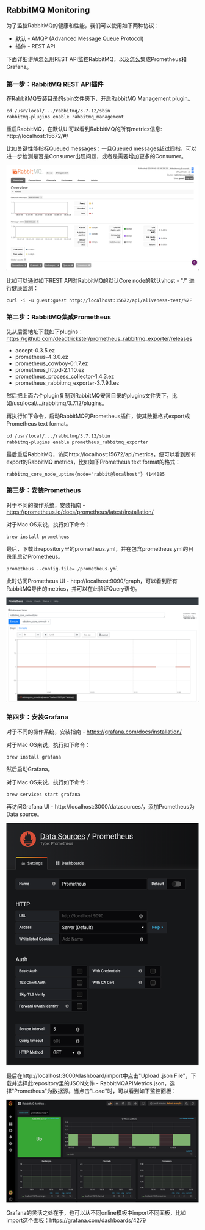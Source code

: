 ## RabbitMQ Monitoring

为了监控RabbitMQ的健康和性能，我们可以使用如下两种协议：

* 默认 - AMQP (Advanced Message Queue Protocol)
* 插件 - REST API

下面详细讲解怎么用REST API监控RabbitMQ，以及怎么集成Prometheus和Grafana。

### 第一步：RabbitMQ REST API插件

在RabbitMQ安装目录的sbin文件夹下，开启RabbitMQ Management plugin。

```
cd /usr/local/.../rabbitmq/3.7.12/sbin
rabbitmq-plugins enable rabbitmq_management
```

重启RabbitMQ，在默认UI可以看到RabbitMQ的所有metrics信息: http://localhost:15672/#/

比如关键性能指标Queued messages：一旦Queued messages超过阀指，可以进一步检测是否是Consumer出现问题，或者是需要增加更多的Consumer。

![overview](./overview.png)

比如可以通过如下REST API对RabbitMQ的默认Core node的默认vhost - "/" 进行健康监测：

```
curl -i -u guest:guest http://localhost:15672/api/aliveness-test/%2F

```

### 第二步：RabbitMQ集成Prometheus

先从后面地址下载如下plugins：https://github.com/deadtrickster/prometheus_rabbitmq_exporter/releases

* accept-0.3.5.ez
* prometheus-4.3.0.ez
* prometheus_cowboy-0.1.7.ez
* prometheus_httpd-2.1.10.ez
* prometheus_process_collector-1.4.3.ez
* prometheus_rabbitmq_exporter-3.7.9.1.ez

然后把上面六个plugin复制到RabbitMQ安装目录的plugins文件夹下，比如/usr/local/.../rabbitmq/3.7.12/plugins。

再执行如下命令，启动RabbitMQ的Prometheus插件，使其数据格式export成Prometheus text format。

```
cd /usr/local/.../rabbitmq/3.7.12/sbin
rabbitmq-plugins enable prometheus_rabbitmq_exporter
```

最后重启RabbitMQ，访问http://localhost:15672/api/metrics，便可以看到所有export的RabbitMQ metrics，比如如下Prometheus text format的格式：

```
rabbitmq_core_node_uptime{node="rabbit@localhost"} 4144085
```

### 第三步：安装Prometheus

对于不同的操作系统，安装指南 - https://prometheus.io/docs/prometheus/latest/installation/

对于Mac OS来说，执行如下命令：

```
brew install prometheus
```

最后，下载此repository里的prometheus.yml，并在包含prometheus.yml的目录里启动Prometheus。

```
prometheus --config.file=./prometheus.yml
```

此时访问Prometheus UI - http://localhost:9090/graph，可以看到所有RabbitMQ导出的metrics，并可以在此验证Query语句。

![prometheus](./prometheus.png)

### 第四步：安装Grafana

对于不同的操作系统，安装指南 - https://grafana.com/docs/installation/

对于Mac OS来说，执行如下命令：

```
brew install grafana
```

然后启动Grafana。

对于Mac OS来说，执行如下命令：

```
brew services start grafana
```

再访问Grafana UI - http://localhost:3000/datasources/，添加Prometheus为Data source。

![grafana-1](./grafana-1.png)

最后在http://localhost:3000/dashboard/import中点击"Upload .json File"，下载并选择此repository里的JSON文件 - RabbitMQAPIMetrics.json，选择"Prometheus"为数据源。当点击"Load"时，可以看到如下监控面板：

![grafana-2](./grafana-2.png)

Grafana的灵活之处在于，也可以从不同online模板中import不同面板，比如import这个面板：https://grafana.com/dashboards/4279
